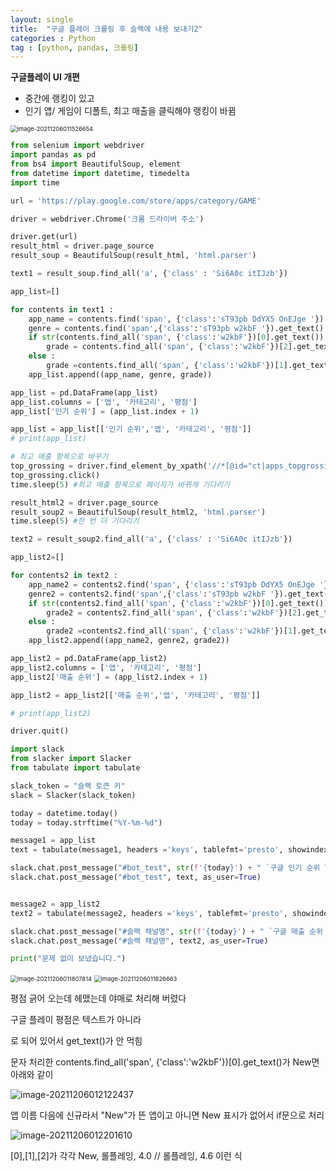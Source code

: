 ```yaml
---
layout: single
title:  "구글 플레이 크롤링 후 슬랙에 내용 보내기2"
categories : Python
tag : [python, pandas, 크롤링]
---
```






**구글플레이 UI 개편**

- 중간에 랭킹이 있고
- 인기 앱/ 게임이 디폴트, 최고 매출을 클릭해야 랭킹이 바뀜

<img src="../../img/2021-12-06-google_play2/image-20211206011526654.png" alt="image-20211206011526654" style="zoom:67%;" />




```python
from selenium import webdriver
import pandas as pd
from bs4 import BeautifulSoup, element
from datetime import datetime, timedelta
import time

url = 'https://play.google.com/store/apps/category/GAME'

driver = webdriver.Chrome('크롬 드라이버 주소')

driver.get(url)
result_html = driver.page_source
result_soup = BeautifulSoup(result_html, 'html.parser')

text1 = result_soup.find_all('a', {'class' : 'Si6A0c itIJzb'})

app_list=[]

for contents in text1 :
    app_name = contents.find('span', {'class':'sT93pb DdYX5 OnEJge '}).get_text()
    genre = contents.find('span',{'class':'sT93pb w2kbF '}).get_text()
    if str(contents.find_all('span', {'class':'w2kbF'})[0].get_text()) == 'New' :
        grade = contents.find_all('span', {'class':'w2kbF'})[2].get_text()
    else :
        grade =contents.find_all('span', {'class':'w2kbF'})[1].get_text()
    app_list.append((app_name, genre, grade))

app_list = pd.DataFrame(app_list)
app_list.columns = ['앱', '카테고리', '평점']
app_list['인기 순위'] = (app_list.index + 1)

app_list = app_list[['인기 순위','앱', '카테고리', '평점']]
# print(app_list)

# 최고 매출 항목으로 바꾸기
top_grossing = driver.find_element_by_xpath('//*[@id="ct|apps_topgrossing"]')
top_grossing.click()
time.sleep(5) #최고 매출 항목으로 페이지가 바뀌게 기다리기

result_html2 = driver.page_source
result_soup2 = BeautifulSoup(result_html2, 'html.parser')
time.sleep(5) #한 번 더 기다리기

text2 = result_soup2.find_all('a', {'class' : 'Si6A0c itIJzb'})

app_list2=[]

for contents2 in text2 :
    app_name2 = contents2.find('span', {'class':'sT93pb DdYX5 OnEJge '}).get_text()
    genre2 = contents2.find('span',{'class':'sT93pb w2kbF '}).get_text()
    if str(contents2.find_all('span', {'class':'w2kbF'})[0].get_text()) == 'New' :
        grade2 = contents2.find_all('span', {'class':'w2kbF'})[2].get_text()
    else :
        grade2 =contents2.find_all('span', {'class':'w2kbF'})[1].get_text()
    app_list2.append((app_name2, genre2, grade2))

app_list2 = pd.DataFrame(app_list2)
app_list2.columns = ['앱', '카테고리', '평점']
app_list2['매출 순위'] = (app_list2.index + 1)

app_list2 = app_list2[['매출 순위','앱', '카테고리', '평점']]

# print(app_list2)

driver.quit()

import slack
from slacker import Slacker
from tabulate import tabulate

slack_token = "슬랙 토큰 키"
slack = Slacker(slack_token)

today = datetime.today()
today = today.strftime("%Y-%m-%d")

message1 = app_list
text = tabulate(message1, headers ='keys', tablefmt='presto', showindex=False)

slack.chat.post_message("#bot_test", str(f'{today}') + " `구글 인기 순위 Top 45`", as_user=True)
slack.chat.post_message("#bot_test", text, as_user=True)


message2 = app_list2
text2 = tabulate(message2, headers ='keys', tablefmt='presto', showindex=False)

slack.chat.post_message("#슬랙 채널명", str(f'{today}') + " `구글 매출 순위 Top 45`", as_user=True)
slack.chat.post_message("#슬랙 채널명", text2, as_user=True)

print("문제 없이 보냈습니다.")
```



<img src="../../img/2021-12-06-google_play2/image-20211206011807814.png" alt="image-20211206011807814" style="zoom:67%;" />

<img src="../../img/2021-12-06-google_play2/image-20211206011826663.png" alt="image-20211206011826663" style="zoom:67%;" />



평점 긁어 오는데 헤맸는데 야매로 처리해 버렸다



구글 플레이 평점은 텍스트가 아니라 <div aria-label> 로 되어 있어서 get_text()가 안 먹힘

문자 처리한 contents.find_all('span', {'class':'w2kbF'})[0].get_text()가 New면 아래와 같이

![image-20211206012122437](../../img/2021-12-06-google_play2/image-20211206012122437.png)

앱 이름 다음에 신규라서 "New"가 뜬 앱이고 아니면 New 표시가 없어서 if문으로 처리

![image-20211206012201610](../../img/2021-12-06-google_play2/image-20211206012201610.png)

[0],[1],[2]가 각각 New, 롤플레잉, 4.0 // 롤플레잉, 4.6 이런 식